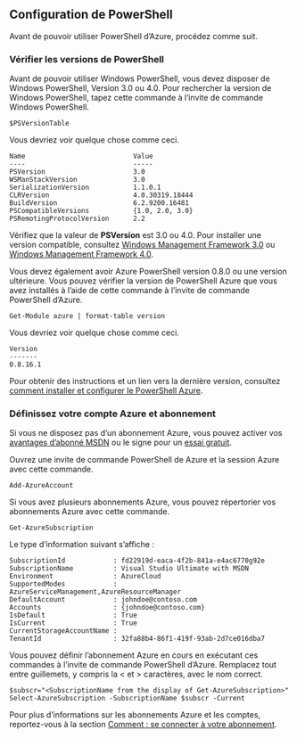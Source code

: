 <properties services="virtual-machines" title="Setting up PowerShell" authors="JoeDavies-MSFT" solutions="" manager="timlt" editor="tysonn" />

<tags
   ms.service="virtual-machines"
   ms.devlang="na"
   ms.topic="article"
   ms.tgt_pltfrm=""
   ms.workload="infrastructure"
   ms.date="05/12/2015"
   ms.author="rasquill" />

## <a name="setting-up-powershell"></a>Configuration de PowerShell

Avant de pouvoir utiliser PowerShell d’Azure, procédez comme suit.

### <a name="verify-powershell-versions"></a>Vérifier les versions de PowerShell

Avant de pouvoir utiliser Windows PowerShell, vous devez disposer de Windows PowerShell, Version 3.0 ou 4.0. Pour rechercher la version de Windows PowerShell, tapez cette commande à l’invite de commande Windows PowerShell.

    $PSVersionTable

Vous devriez voir quelque chose comme ceci.

    Name                           Value
    ----                           -----
    PSVersion                      3.0
    WSManStackVersion              3.0
    SerializationVersion           1.1.0.1
    CLRVersion                     4.0.30319.18444
    BuildVersion                   6.2.9200.16481
    PSCompatibleVersions           {1.0, 2.0, 3.0}
    PSRemotingProtocolVersion      2.2

Vérifiez que la valeur de **PSVersion** est 3.0 ou 4.0. Pour installer une version compatible, consultez [Windows Management Framework 3.0](http://www.microsoft.com/download/details.aspx?id=34595) ou [Windows Management Framework 4.0](http://www.microsoft.com/download/details.aspx?id=40855).

Vous devez également avoir Azure PowerShell version 0.8.0 ou une version ultérieure. Vous pouvez vérifier la version de PowerShell Azure que vous avez installés à l’aide de cette commande à l’invite de commande PowerShell d’Azure.

    Get-Module azure | format-table version

Vous devriez voir quelque chose comme ceci.

    Version
    -------
    0.8.16.1

Pour obtenir des instructions et un lien vers la dernière version, consultez [comment installer et configurer le PowerShell Azure](powershell-install-configure.md).


### <a name="set-your-azure-account-and-subscription"></a>Définissez votre compte Azure et abonnement

Si vous ne disposez pas d’un abonnement Azure, vous pouvez activer vos [avantages d’abonné MSDN](https://azure.microsoft.com/pricing/member-offers/msdn-benefits-details/) ou le signe pour un [essai gratuit](https://azure.microsoft.com/pricing/free-trial/).

Ouvrez une invite de commande PowerShell de Azure et la session Azure avec cette commande.

    Add-AzureAccount

Si vous avez plusieurs abonnements Azure, vous pouvez répertorier vos abonnements Azure avec cette commande.

    Get-AzureSubscription

Le type d’information suivant s’affiche :

    SubscriptionId            : fd22919d-eaca-4f2b-841a-e4ac6770g92e
    SubscriptionName          : Visual Studio Ultimate with MSDN
    Environment               : AzureCloud
    SupportedModes            : AzureServiceManagement,AzureResourceManager
    DefaultAccount            : johndoe@contoso.com
    Accounts                  : {johndoe@contoso.com}
    IsDefault                 : True
    IsCurrent                 : True
    CurrentStorageAccountName : 
    TenantId                  : 32fa88b4-86f1-419f-93ab-2d7ce016dba7

Vous pouvez définir l’abonnement Azure en cours en exécutant ces commandes à l’invite de commande PowerShell d’Azure. Remplacez tout entre guillemets, y compris la < et > caractères, avec le nom correct.

    $subscr="<SubscriptionName from the display of Get-AzureSubscription>"
    Select-AzureSubscription -SubscriptionName $subscr -Current 

Pour plus d’informations sur les abonnements Azure et les comptes, reportez-vous à la section [Comment : se connecter à votre abonnement](powershell-install-configure.md#Connect).
